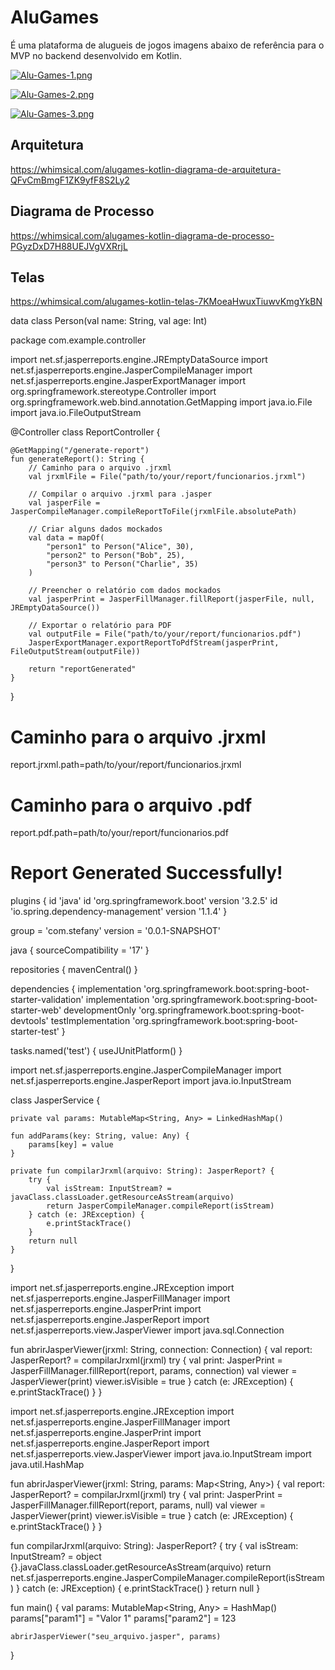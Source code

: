 # AluGames

É uma plataforma de alugueis de jogos imagens abaixo de referência para o MVP no backend desenvolvido em Kotlin.


[![Alu-Games-1.png](https://i.postimg.cc/pdr2xqFP/Alu-Games-1.png)](https://postimg.cc/DWVVPQ6N)

[![Alu-Games-2.png](https://i.postimg.cc/tRWxntrX/Alu-Games-2.png)](https://postimg.cc/3WrRPp56)

[![Alu-Games-3.png](https://i.postimg.cc/NFdY2zSJ/Alu-Games-3.png)](https://postimg.cc/QKKvR0X1)    

## Arquitetura

https://whimsical.com/alugames-kotlin-diagrama-de-arquitetura-QFvCmBmgF1ZK9yfF8S2Ly2

## Diagrama de Processo

https://whimsical.com/alugames-kotlin-diagrama-de-processo-PGyzDxD7H88UEJVgVXRrjL

## Telas

https://whimsical.com/alugames-kotlin-telas-7KMoeaHwuxTiuwvKmgYkBN


data class Person(val name: String, val age: Int)


package com.example.controller

import net.sf.jasperreports.engine.JREmptyDataSource
import net.sf.jasperreports.engine.JasperCompileManager
import net.sf.jasperreports.engine.JasperExportManager
import org.springframework.stereotype.Controller
import org.springframework.web.bind.annotation.GetMapping
import java.io.File
import java.io.FileOutputStream

@Controller
class ReportController {

    @GetMapping("/generate-report")
    fun generateReport(): String {
        // Caminho para o arquivo .jrxml
        val jrxmlFile = File("path/to/your/report/funcionarios.jrxml")

        // Compilar o arquivo .jrxml para .jasper
        val jasperFile = JasperCompileManager.compileReportToFile(jrxmlFile.absolutePath)

        // Criar alguns dados mockados
        val data = mapOf(
            "person1" to Person("Alice", 30),
            "person2" to Person("Bob", 25),
            "person3" to Person("Charlie", 35)
        )

        // Preencher o relatório com dados mockados
        val jasperPrint = JasperFillManager.fillReport(jasperFile, null, JREmptyDataSource())

        // Exportar o relatório para PDF
        val outputFile = File("path/to/your/report/funcionarios.pdf")
        JasperExportManager.exportReportToPdfStream(jasperPrint, FileOutputStream(outputFile))

        return "reportGenerated"
    }
}


# Caminho para o arquivo .jrxml
report.jrxml.path=path/to/your/report/funcionarios.jrxml
# Caminho para o arquivo .pdf
report.pdf.path=path/to/your/report/funcionarios.pdf


<!DOCTYPE html>
<html lang="en">
<head>
    <meta charset="UTF-8">
    <title>Report Generated</title>
</head>
<body>
    <h1>Report Generated Successfully!</h1>
</body>
</html>




plugins {
	id 'java'
	id 'org.springframework.boot' version '3.2.5'
	id 'io.spring.dependency-management' version '1.1.4'
}

group = 'com.stefany'
version = '0.0.1-SNAPSHOT'

java {
	sourceCompatibility = '17'
}

repositories {
	mavenCentral()
}

dependencies {
	implementation 'org.springframework.boot:spring-boot-starter-validation'
	implementation 'org.springframework.boot:spring-boot-starter-web'
	developmentOnly 'org.springframework.boot:spring-boot-devtools'
	testImplementation 'org.springframework.boot:spring-boot-starter-test'
}

tasks.named('test') {
	useJUnitPlatform()
}


import net.sf.jasperreports.engine.JasperCompileManager
import net.sf.jasperreports.engine.JasperReport
import java.io.InputStream

class JasperService {

    private val params: MutableMap<String, Any> = LinkedHashMap()

    fun addParams(key: String, value: Any) {
        params[key] = value
    }

    private fun compilarJrxml(arquivo: String): JasperReport? {
        try {
            val isStream: InputStream? = javaClass.classLoader.getResourceAsStream(arquivo)
            return JasperCompileManager.compileReport(isStream)
        } catch (e: JRException) {
            e.printStackTrace()
        }
        return null
    }
}




import net.sf.jasperreports.engine.JRException
import net.sf.jasperreports.engine.JasperFillManager
import net.sf.jasperreports.engine.JasperPrint
import net.sf.jasperreports.engine.JasperReport
import net.sf.jasperreports.view.JasperViewer
import java.sql.Connection

fun abrirJasperViewer(jrxml: String, connection: Connection) {
    val report: JasperReport? = compilarJrxml(jrxml)
    try {
        val print: JasperPrint = JasperFillManager.fillReport(report, params, connection)
        val viewer = JasperViewer(print)
        viewer.isVisible = true
    } catch (e: JRException) {
        e.printStackTrace()
    }
}


import net.sf.jasperreports.engine.JRException
import net.sf.jasperreports.engine.JasperFillManager
import net.sf.jasperreports.engine.JasperPrint
import net.sf.jasperreports.engine.JasperReport
import net.sf.jasperreports.view.JasperViewer
import java.io.InputStream
import java.util.HashMap

fun abrirJasperViewer(jrxml: String, params: Map<String, Any>) {
    val report: JasperReport? = compilarJrxml(jrxml)
    try {
        val print: JasperPrint = JasperFillManager.fillReport(report, params, null)
        val viewer = JasperViewer(print)
        viewer.isVisible = true
    } catch (e: JRException) {
        e.printStackTrace()
    }
}

fun compilarJrxml(arquivo: String): JasperReport? {
    try {
        val isStream: InputStream? = object {}.javaClass.classLoader.getResourceAsStream(arquivo)
        return net.sf.jasperreports.engine.JasperCompileManager.compileReport(isStream)
    } catch (e: JRException) {
        e.printStackTrace()
    }
    return null
}

fun main() {
    val params: MutableMap<String, Any> = HashMap()
    params["param1"] = "Valor 1"
    params["param2"] = 123

    abrirJasperViewer("seu_arquivo.jasper", params)
}

